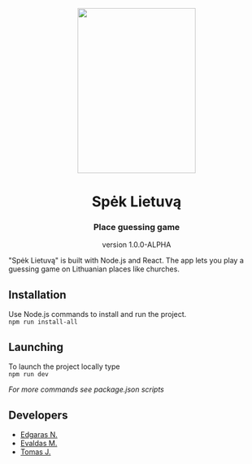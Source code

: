 <p align="center">
  <img height="325px" width="232px" src="https://en.wikipedia.org/wiki/Vilnius#/media/File:Vilnus_Montage_(2020).png"/>
</p>
<h1 align="center">Spėk Lietuvą</h1>
<h3 align="center">Place guessing game</h3>
<p align="center">
  version 1.0.0-ALPHA
</p>

"Spėk Lietuvą" is built with Node.js and React. The app lets you play a guessing game on Lithuanian places like churches.

## Installation

Use Node.js commands to install and run the project.  
`npm run install-all`

## Launching

To launch the project locally type  
`npm run dev`

_For more commands see package.json scripts_

## Developers

- [Edgaras N.](https://github.com/edgnav)
- [Evaldas M.](https://github.com/evamik)
- [Tomas J.](https://github.com/tomsonas3000)
